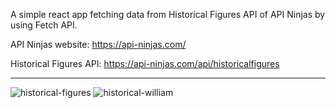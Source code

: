 A simple react app fetching data from Historical Figures API of API Ninjas by using Fetch API.

API Ninjas website: https://api-ninjas.com/

Historical Figures API: https://api-ninjas.com/api/historicalfigures

---

![historical-figures](https://user-images.githubusercontent.com/69170957/228676983-d289c6df-83cb-4c66-ae6f-cbd69f937bc8.png)
![historical-william](https://user-images.githubusercontent.com/69170957/228676987-1b12d08c-c7b2-40e5-be92-865332e92335.png)
